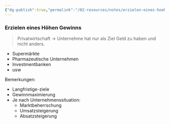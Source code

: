 ```yaml
---
{"dg-publish":true,"permalink":"/02-resources/notes/erzielen-eines-hoehen-gewinns/","tags":["BWL"],"noteIcon":"","updated":"2025-09-05T10:12:29.336+02:00"}
---
```


### Erzielen eines Höhen Gewinns 

> Privatwirtschaft -> Unternehme hat nur als Ziel Geld zu haben und nicht anders. 

- Supermärkte
- Pharmazeutische Unternehmen
- Investmentbanken
- usw

Bemerkungen:
- Langfristige-ziele
- Gewinnmaximierung
- Je nach Unternehmenssituation:
	- Marktbeherrschung
	- Umsatzsteigerung
	- Absatzsteigerung


